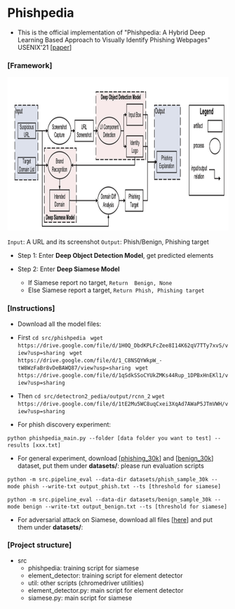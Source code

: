 # Phishpedia

- This is the official implementation of "Phishpedia: A Hybrid Deep Learning Based Approach to Visually Identify Phishing Webpages" USENIX'21 [[paper](https://www.usenix.org/conference/usenixsecurity21/presentation/lin)]
    
### [Framework]
    
<img src="big_pic/pic.png" style="width:2000px;height:350px"/>

```Input```: A URL and its screenshot ```Output```: Phish/Benign, Phishing target
- Step 1: Enter <b>Deep Object Detection Model</b>, get predicted elements

- Step 2: Enter <b>Deep Siamese Model</b>
    - If Siamese report no target, ```Return  Benign, None```
    - Else Siamese report a target, ```Return Phish, Phishing target``` 


### [Instructions]
- Download all the model files:
- First ```cd src/phishpedia```
``` wget https://drive.google.com/file/d/1H0Q_DbdKPLFcZee8I14K62qV7TTy7xvS/view?usp=sharing```
``` wget https://drive.google.com/file/d/1_C8NSQYWkpW_-tW8WzFaBr8vDeBAWQ87/view?usp=sharing```
``` wget https://drive.google.com/file/d/1qSdkSSoCYUkZMKs44Rup_1DPBxHnEKl1/view?usp=sharing```
- Then ```cd src/detectron2_pedia/output/rcnn_2```
```wget https://drive.google.com/file/d/1tE2Mu5WC8uqCxei3XqAd7AWaP5JTmVWH/view?usp=sharing```

- For phish discovery experiment:
```
python phishpedia_main.py --folder [data folder you want to test] --results [xxx.txt]
```
- For general experiment, download [[phishing_30k](https://drive.google.com/file/d/12ypEMPRQ43zGRqHGut0Esq2z5en0DH4g/view?usp=sharing)] and [[benign_30k](https://drive.google.com/file/d/1yORUeSrF5vGcgxYrsCoqXcpOUHt-iHq_/view?usp=sharing)] dataset, put them under **datasets/**:
please run evaluation scripts
```
python -m src.pipeline_eval --data-dir datasets/phish_sample_30k --mode phish --write-txt output_phish.txt --ts [threshold for siamese]
```
```
python -m src.pipeline_eval --data-dir datasets/benign_sample_30k --mode benign --write-txt output_benign.txt --ts [threshold for siamese]
```
- For adversarial attack on Siamese, download all files [[here]()] and put them under **datasets/**:

### [Project structure]
- src
    - phishpedia: training script for siamese
    - element_detector: training script for element detector
    - util: other scripts (chromedriver utilities)
    - element_detector.py: main script for element detector
    - siamese.py: main script for siamese

        